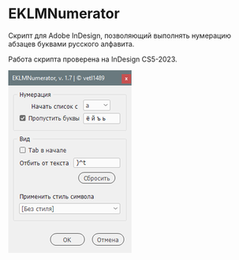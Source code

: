 # EKLMNumerator
Скрипт для Adobe InDesign, позволяющий выполнять нумерацию абзацев буквами русского алфавита.

Работа скрипта проверена на InDesign CS5-2023.

![](img/screen.png)

